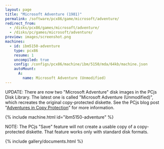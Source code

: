 ```yaml
---
layout: page
title: "Microsoft Adventure (1981)"
permalink: /software/pcx86/game/microsoft/adventure/
redirect_from:
  - /disks/pcx86/games/microsoft/adventure/
  - /disks/pc/games/microsoft/adventure/
preview: images/screenshot.png
machines:
  - id: ibm5150-adventure
    type: pcx86
    resume: 1
    uncompiled: true
    config: /configs/pcx86/machine/ibm/5150/mda/64kb/machine.json
    autoMount:
      A:
        name: Microsoft Adventure (Unmodified)
---
```


UPDATE: There are now two "Microsoft Adventure" disk images in the PCjs Disk Library.  The latest one is called
"Microsoft Adventure (Unmodified)", which recreates the original copy-protected diskette.  See the PCjs blog post
"[Adventures in Copy Protection](/blog/2019/06/13/)" for more information.

{% include machine.html id="ibm5150-adventure" %}

NOTE: The PCjs "Save" feature will not create a usable copy of a copy-protected diskette.  That feature
works only with standard disk formats.

{% include gallery/documents.html %}
